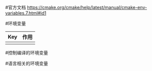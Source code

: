 #官方文档
https://cmake.org/cmake/help/latest/manual/cmake-env-variables.7.html#id1

#环境变量

| Key | 作用 |
| --- | ---- |
| | |

#控制编译的环境变量


#语言相关的环境变量

